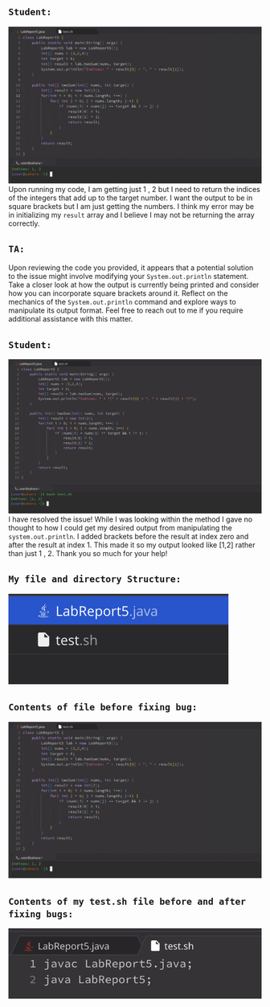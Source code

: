 ## `Student:`
![image](studentWrongOutput)
Upon running my code, I am getting just 1 , 2 but I need to return the indices of the integers that add up to the target number. I want the output to be in square brackets but I am just getting the numbers. I think my error may be in initializing my `result` array and I believe I may not be returning the array correctly.

## `TA:`
Upon reviewing the code you provided, it appears that a potential solution to the issue might involve modifying your `System.out.println` statement. Take a closer look at how the output is currently being printed and consider how you can incorporate square brackets around it. Reflect on the mechanics of the `System.out.println` command and explore ways to manipulate its output format. Feel free to reach out to me if you require additional assistance with this matter.

## `Student:`
![image](studentSuccess)
I have resolved the issue! While I was looking within the method I gave no thought to how I could get my desired output from manipulating the `system.out.println`. I added brackets before the result at index zero and after the result at index 1. This made it so my output looked like [1,2] rather than just 1 , 2. Thank you so much for your help!

## `My file and directory Structure:`
![image](directory)

## `Contents of file before fixing bug:`
![image](studentWrongOutput)

## `Contents of my test.sh file before and after fixing bugs:`
![image](bashContents)



